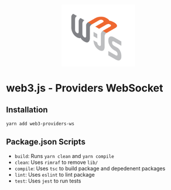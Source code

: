 <p align="center">
  <img src="../../assets/logo/web3js.jpg" width="200" alt="web3.js" />
</p>

# web3.js - Providers WebSocket

## Installation

```bash
yarn add web3-providers-ws
```

## Package.json Scripts

-   `build`: Runs `yarn clean` and `yarn compile`
-   `clean`: Uses `rimraf` to remove `lib/`
-   `compile`: Uses `tsc` to build package and depedenent packages
-   `lint`: Uses `eslint` to lint package
-   `test`: Uses `jest` to run tests
